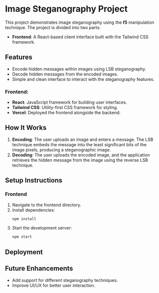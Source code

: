 
# Image Steganography Project

This project demonstrates image steganography using the **f5** manipulation technique. The project is divided into two parts:

- **Frontend**: A React-based client interface built with the Tailwind CSS framework.

## Features

- Encode hidden messages within images using LSB steganography.
- Decode hidden messages from the encoded images.
- Simple and clean interface to interact with the steganography features.


### Frontend:
- **React**: JavaScript framework for building user interfaces.
- **Tailwind CSS**: Utility-first CSS framework for styling.
- **Vercel**: Deployed the frontend alongside the backend.

## How It Works

1. **Encoding**: The user uploads an image and enters a message. The LSB technique embeds the message into the least significant bits of the image pixels, producing a steganographic image.
2. **Decoding**: The user uploads the encoded image, and the application retrieves the hidden message from the image using the reverse LSB technique.

## Setup Instructions



### Frontend

1. Navigate to the frontend directory.
2. Install dependencies:
   ```bash
   npm install
   ```
3. Start the development server:
   ```bash
   npm start
   ```

## Deployment


## Future Enhancements

- Add support for different steganography techniques.
- Improve UI/UX for better user interaction.
